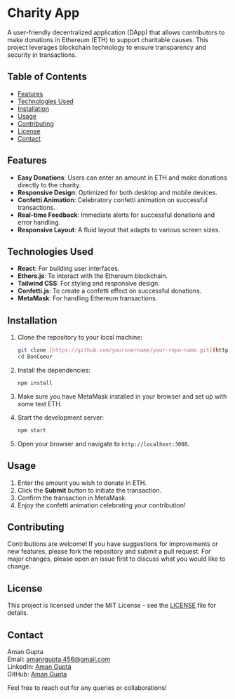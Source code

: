 # Charity App

A user-friendly decentralized application (DApp) that allows contributors to make donations in Ethereum (ETH) to support charitable causes. This project leverages blockchain technology to ensure transparency and security in transactions.

## Table of Contents

- [Features](#features)
- [Technologies Used](#technologies-used)
- [Installation](#installation)
- [Usage](#usage)
- [Contributing](#contributing)
- [License](#license)
- [Contact](#contact)

## Features

- **Easy Donations**: Users can enter an amount in ETH and make donations directly to the charity.
- **Responsive Design**: Optimized for both desktop and mobile devices.
- **Confetti Animation**: Celebratory confetti animation on successful transactions.
- **Real-time Feedback**: Immediate alerts for successful donations and error handling.
- **Responsive Layout**: A fluid layout that adapts to various screen sizes.

## Technologies Used

- **React**: For building user interfaces.
- **Ethers.js**: To interact with the Ethereum blockchain.
- **Tailwind CSS**: For styling and responsive design.
- **Confetti.js**: To create a confetti effect on successful donations.
- **MetaMask**: For handling Ethereum transactions.

## Installation

1. Clone the repository to your local machine:

   ```bash
   git clone [https://github.com/yourusername/your-repo-name.git](https://github.com/aman090304/BonCoeur)
   cd BonCoeur
   ```

2. Install the dependencies:

   ```bash
   npm install
   ```

3. Make sure you have MetaMask installed in your browser and set up with some test ETH.

4. Start the development server:

   ```bash
   npm start
   ```

5. Open your browser and navigate to `http://localhost:3000`.

## Usage

1. Enter the amount you wish to donate in ETH.
2. Click the **Submit** button to initiate the transaction.
3. Confirm the transaction in MetaMask.
4. Enjoy the confetti animation celebrating your contribution!

## Contributing

Contributions are welcome! If you have suggestions for improvements or new features, please fork the repository and submit a pull request. For major changes, please open an issue first to discuss what you would like to change.

## License

This project is licensed under the MIT License - see the [LICENSE](LICENSE) file for details.

## Contact

Aman Gupta  
Email: amanrgupta.456@gmail.com  
LinkedIn: [Aman Gupta](http://www.linkedin.com/in/aman-gupta0903)  
GitHub: [Aman Gupta](https://github.com/aman090304)  

Feel free to reach out for any queries or collaborations!

